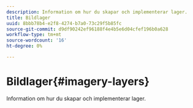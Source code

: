 ```yaml
---
description: Information om hur du skapar och implementerar lager.
title: Bildlager
uuid: 8bbb78b4-e2f8-4274-b7a0-73c29f5b85fc
source-git-commit: d9df90242ef96188f4e4b5e6d04cfef196b0a628
workflow-type: tm+mt
source-wordcount: '16'
ht-degree: 0%

---
```



# Bildlager{#imagery-layers}

Information om hur du skapar och implementerar lager.

